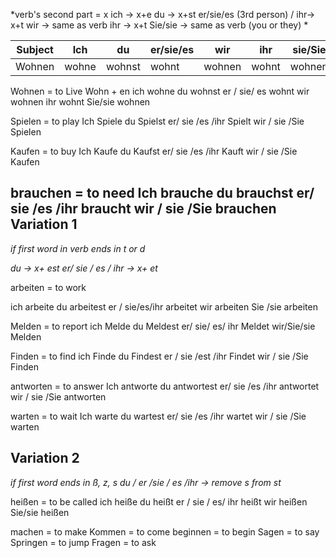 *verb's second part = x
ich -> x+e
du -> x+st
er/sie/es (3rd person) / ihr-> x+t 
wir ->  same as verb 
ihr -> x+t 
Sie/sie -> same as verb (you or they)
*



|Subject|Ich|du|er/sie/es|wir|ihr|sie/Sie |
|-------|---|--|---------|---|----|--------|
|Wohnen |wohne|wohnst|wohnt|wohnen|wohnt|wohnen|


Wohnen = to Live
Wohn + en
ich wohne
du wohnst
er / sie/ es wohnt
wir wohnen
ihr wohnt
Sie/sie wohnen

Spielen  = to play
Ich Spiele
du Spielst
er/ sie /es /ihr Spielt
wir / sie /Sie Spielen

Kaufen = to buy
Ich Kaufe
du Kaufst
er/ sie /es /ihr Kauft
wir / sie /Sie Kaufen

brauchen = to need
Ich brauche
du brauchst
er/ sie /es /ihr braucht
wir / sie /Sie brauchen
Variation 1
------------------
*if first word in verb ends in t or d*

*du -> x+ est
er/ sie / es / ihr -> x+ et*

arbeiten = to work

ich arbeite
du arbeitest
er / sie/es/ihr arbeitet
wir arbeiten
Sie /sie arbeiten

Melden  = to report
ich Melde
du Meldest
er/ sie/ es/ ihr Meldet
wir/Sie/sie Melden

Finden = to find
ich Finde
du Findest
er / sie /est /ihr Findet
wir / sie /Sie Finden

antworten = to answer
Ich antworte
du antwortest
er/ sie /es /ihr antwortet
wir / sie /Sie antworten

warten = to wait
Ich warte
du wartest
er/ sie /es /ihr wartet
wir / sie /Sie warten


Variation 2
------------------
*if first word ends in ß, z, s
du / er /sie / es /ihr -> remove s from st*

heißen = to be called
ich heiße
du heißt
er / sie / es/ ihr heißt
wir heißen
Sie/sie heißen

machen  = to make
Kommen = to come
beginnen = to begin
Sagen = to say
Springen = to jump
Fragen = to ask



